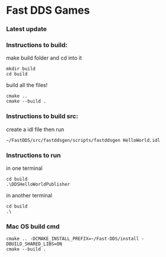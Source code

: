 # Fast DDS Games

### Latest update



### Instructions to build:
make build folder and cd into it
 ```
 mkdir build
 cd build
```
build all the files!
```
cmake ..
cmake --build .

```

### Instructions to build src:
create a idl file then run
```
~/FastDDS/src/fastddsgen/scripts/fastddsgen HelloWorld.idl
```

### Instructions to run
in one terminal
```
cd build 
.\DDSHelloWorldPublisher
```
in another terminal
```
cd build 
.\
```

### Mac OS build cmd
```
cmake .. -DCMAKE_INSTALL_PREFIX=~/Fast-DDS/install -DBUILD_SHARED_LIBS=ON
cmake --build .
```
